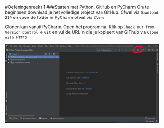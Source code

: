 #Oefeningenreeks 1
###Starten met Python, GitHub en PyCharm
Om te beginnnen download je het volledige project van GitHub.
Ofwel via `Download ZIP` en open de folder in PyCharm ofwel via `Clone`

Clonen kan vanuit PyCharm. Open het programma. Klik op `Check out from Version Control` -> `Git` en vul de URL in die je kopieert van GiThub via `Clone with HTTPS`

<img src="./Afbeeldingen bij de opdrachten/Welkomscherm_PyCharm.png" alt="Welkomscherm PyCharm">